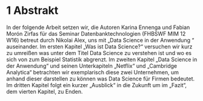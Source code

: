 # 1 Abstrakt #

In der folgende Arbeit setzen wir, die Autoren Karina Ennenga und Fabian Morón Zirfas für das Seminar Datenbanktechnologien (FHBSWF MIM 12 W16) betreut durch Nikolai Alex, uns mit „Data Science in der Anwendung “ auseinander. Im ersten Kapitel „Was ist Data Science?“ versuchen wir kurz zu umreißen was unter dem Titel Data Science zu verstehen ist und wo es sich von zum Beispiel Statistik abgrenzt. Im zweiten Kapitel „Data Science in der Anwendung“ und seinen Unterkapiteln  „Netflix“ und „Cambridge Analytica“ betrachten wir exemplarisch diese zwei Unternehmen, um anhand dieser darstellen zu können was Data Science für Firmen bedeutet. Im dritten Kapitel folgt ein kurzer „Ausblick“ in die Zukunft um im „Fazit“, dem vierten Kapitel, zu Enden.   